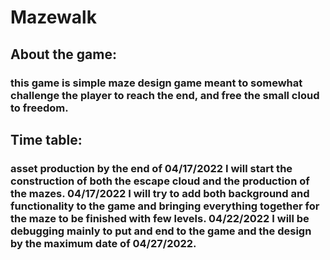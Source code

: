 # Mazewalk

## About the game:

### this game is simple maze design game meant to somewhat challenge the player to reach the end, and free the small cloud to freedom. 

## Time table:

### asset production by the end of 04/17/2022 I will start the construction of both the escape cloud and the production of the mazes. 04/17/2022 I will try to add both background and functionality to the game and bringing everything together for the maze to be finished with few levels. 04/22/2022 I will be debugging mainly to put and end to the game and the design by the maximum date of 04/27/2022. 

